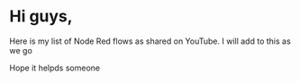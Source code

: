 # Hi guys, 

Here is my list of Node Red flows as shared on YouTube. I will add to this as we go

Hope it helpds someone 
